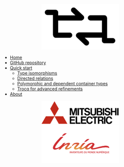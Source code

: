 <p style="text-align: center"><a href="index.html">
  <img src="trocq-logo.png" alt="Trocq logo" width="50%" />
</a></p>

- [Home](home.md)
- [GitHub repository](https://github.com/coq-community/trocq/)
- [Quick start](quick-start.md)
  + [Type isomorphisms](/quick-start?id=proof-transfer-with-type-isomorphisms)
  + [Directed relations](/quick-start?id=using-trocq-with-directed-relations-sections-and-retractions)
  + [Polymorphic and dependent container types](/quick-start?id=polymorphic-and-dependent-container-types)
  + [Trocq for advanced refinements](/quick-start?id=trocq-for-advanced-refinements)
- [About](about.md)

<p style="text-align: center">
  <a href="https://www.mitsubishielectric-rce.eu/merce-in-france/">
    <img src="merce-logo.png" alt="MERCE logo" width="50%" />
  </a>
  <a href="https://gallinette.gitlabpages.inria.fr/website/">
    <img src="inria-logo.png" alt="Inria logo" width="50%" />
  </a>
</p>
